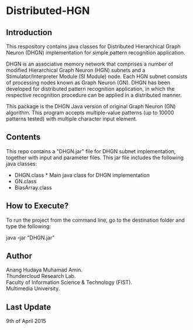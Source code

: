 # Distributed-HGN

## Introduction

This respository contains java classes for Distributed Hierarchical Graph Neuron (DHGN) implementation for simple pattern recognition application.  

DHGN is an associative memory network that comprises a number of modified Hierarchical Graph Neuron (HGN) subnets and a Stimulator/Interpreter Module (SI Module) node. Each HGN subnet consists of processing nodes known as Graph Neuron (GN). DHGN has been developed for distributed pattern recognition application, in which the respective recognition procedure can be applied in a distributed manner.

This package is the DHGN Java version of original Graph Neuron (GN) algorithm. This program accepts multiple-value patterns (up to 10000 patterns tested) with multiple character input element.

## Contents

This repo contains a "DHGN.jar" file for DHGN subnet implementation, together with input and parameter files. This jar file includes the following java classes:
- DHGN.class * Main java class for DHGN implementation
- GN.class
- BiasArray.class

## How to Execute?

To run the project from the command line, go to the destination folder and type the following:

java -jar "DHGN.jar" 


## Author

Anang Hudaya Muhamad Amin.  
Thundercloud Research Lab.  
Faculty of Information Science & Technology (FIST).  
Multimedia University.  

## Last Update

9th of April 2015
